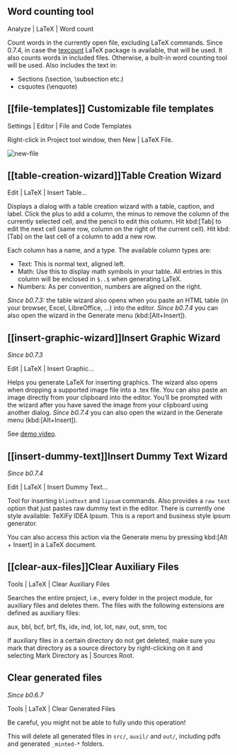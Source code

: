 ## Word counting tool

<ui-path>Analyze | LaTeX | Word count</ui-path>

Count words in the currently open file, excluding LaTeX commands.
Since 0.7.4, in case the [texcount](https://app.uio.no/ifi/texcount/intro.html) LaTeX package is available, that will be used.
It also counts words in included files.
Otherwise, a built-in word counting tool will be used.
Also includes the text in:

* Sections (\section, \subsection etc.)
* csquotes (\enquote)

## [[file-templates]] Customizable file templates

<ui-path>Settings | Editor | File and Code Templates</ui-path>

Right-click in Project tool window, then <ui-path>New | LaTeX File</ui-path>.

![new-file](https://raw.githubusercontent.com/wiki/Hannah-Sten/TeXiFy-IDEA/figures/new-file.png)

## [[table-creation-wizard]]Table Creation Wizard

<ui-path>Edit | LaTeX | Insert Table...</ui-path>

Displays a dialog with a table creation wizard with a table, caption, and label. Click the plus to add a column, the
minus to remove the column of the currently selected cell, and the pencil to edit this column.
Hit kbd:[Tab] to edit the next cell (same row, column on the right of the current cell).
Hit kbd:[Tab] on the last cell of a column to add a new row.

Each column has a name, and a type.
The available column types are:

* Text: This is normal text, aligned left.
* Math: Use this to display math symbols in your table. All entries in this column will be enclosed in `$..$` when generating
LaTeX.
* Numbers: As per convention, numbers are aligned on the right.

_Since b0.7.3:_ the table wizard also opens when you paste an HTML table (in your browser, Excel, LibreOffice, ...) into the editor. _Since b0.7.4_ you can also open the wizard in the Generate menu (kbd:[Alt+Insert]).

## [[insert-graphic-wizard]]Insert Graphic Wizard

_Since b0.7.3_

<ui-path>Edit | LaTeX | Insert Graphic...</ui-path>

Helps you generate LaTeX for inserting graphics. The wizard also opens when dropping a supported image file into a .tex file. You can also paste an image directly from your clipboard into the editor. You’ll be prompted with the wizard after you have saved the image from your clipboard using another dialog. _Since b0.7.4_ you can also open the wizard in the Generate menu (kbd:[Alt+Insert]).

See [demo video](https://user-images.githubusercontent.com/17410729/103922867-b0108300-5114-11eb-92d8-25d63eaeb1f1.mp4).

## [[insert-dummy-text]]Insert Dummy Text Wizard

_Since b0.7.4_

<ui-path>Edit | LaTeX | Insert Dummy Text...</ui-path>

Tool for inserting `blindtext` and `lipsum` commands. Also provides a `raw text` option that just pastes raw dummy text in the editor. There is currently one style available: TeXiFy IDEA Ipsum. This is a report and business style ipsum generator.

You can also access this action via the Generate menu by pressing kbd:[Alt + Insert] in a LaTeX document.

## [[clear-aux-files]]Clear Auxiliary Files

<ui-path>Tools | LaTeX | Clear Auxiliary Files</ui-path>

Searches the entire project, i.e., every folder in the project module, for auxiliary files and deletes them. The files with the following extensions are defined as auxiliary files:

aux, bbl, bcf, brf, fls, idx, ind, lot, lot, nav, out, snm, toc

If auxiliary files in a certain directory do not get deleted, make sure you mark that directory as a source directory by right-clicking on it and selecting <ui-path>Mark Directory as | Sources Root</ui-path>.

## Clear generated files

_Since b0.6.7_

<ui-path>Tools | LaTeX | Clear Generated Files</ui-path>

Be careful, you might not be able to fully undo this operation!

This will delete all generated files in `src/`, `auxil/` and `out/`, including pdfs and generated `_minted-*` folders.
